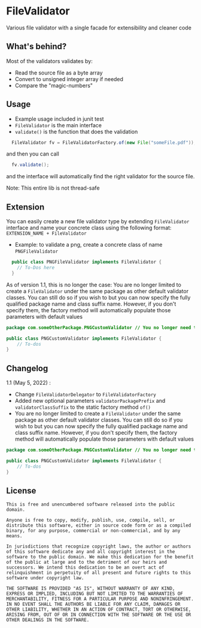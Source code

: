 # FileValidator
Various file validator with a single facade for extensibility and cleaner code

## What's behind?
Most of the validators validates by:
- Read the source file as a byte array
- Convert to unsigned integer array if needed
- Compare the "magic-numbers"

## Usage
- Example usage included in junit test
- `FileValidator` is the main interface
- `validate()` is the function that does the validation

```Java
  FileValidator fv = FileValidatorFactory.of(new File("someFile.pdf"));
```
and then you can call
```Java
  fv.validate();
```
and the interface will automatically find the right validator for the source file.

Note: This entire lib is not thread-safe

## Extension
You can easily create a new file validator type by extending `FileValidator` interface and name your concrete class using the following format:
`EXTENSION_NAME + FileValidator`
- Example: to validate a png, create a concrete class of name `PNGFileValidator`
```Java
  public class PNGFileValidator implements FileValidator {
    // To-Dos here
  }
```

As of version 1.1, this is no longer the case:
You are no longer limited to create a `FileValidator` under the same package as other default validator classes. You can still do so if you wish to but you can now specify the fully qualified package name and class suffix name. However, if you don't specify them, the factory method will automatically populate those parameters with default values
```Java
package com.someOtherPackage.PNGCustomValidator // You no longer need to conform to the naming scheme as mentioned in the usage section of readme.md

public class PNGCustomValidator implements FileValidator {
    // To-dos
}
```

## Changelog
1.1 (May 5, 2022) : 
- Change `FileValidatorDelegator` to  `FileValidatorFactory`
- Added new optional parameters `validatorPackagePrefix` and `validatorClassSuffix` to the static factory method `of()`
- You are no longer limited to create a `FileValidator` under the same package as other default validator classes. You can still do so if you wish to but you can now specify the fully qualified package name and class suffix name. However, if you don't specify them, the factory method will automatically populate those parameters with default values
```Java
package com.someOtherPackage.PNGCustomValidator // You no longer need to conform to the naming scheme as mentioned in the usage section of readme.md

public class PNGCustomValidator implements FileValidator {
    // To-dos
}
```


## License
```
This is free and unencumbered software released into the public domain.

Anyone is free to copy, modify, publish, use, compile, sell, or
distribute this software, either in source code form or as a compiled
binary, for any purpose, commercial or non-commercial, and by any
means.

In jurisdictions that recognize copyright laws, the author or authors
of this software dedicate any and all copyright interest in the
software to the public domain. We make this dedication for the benefit
of the public at large and to the detriment of our heirs and
successors. We intend this dedication to be an overt act of
relinquishment in perpetuity of all present and future rights to this
software under copyright law.

THE SOFTWARE IS PROVIDED "AS IS", WITHOUT WARRANTY OF ANY KIND,
EXPRESS OR IMPLIED, INCLUDING BUT NOT LIMITED TO THE WARRANTIES OF
MERCHANTABILITY, FITNESS FOR A PARTICULAR PURPOSE AND NONINFRINGEMENT.
IN NO EVENT SHALL THE AUTHORS BE LIABLE FOR ANY CLAIM, DAMAGES OR
OTHER LIABILITY, WHETHER IN AN ACTION OF CONTRACT, TORT OR OTHERWISE,
ARISING FROM, OUT OF OR IN CONNECTION WITH THE SOFTWARE OR THE USE OR
OTHER DEALINGS IN THE SOFTWARE.
```
